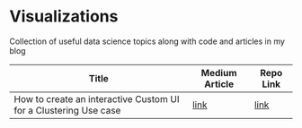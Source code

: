 # Visualizations

Collection of useful data science topics along with code and articles in my blog

| Title | Medium Article | Repo Link | 
| ----------- | ----------- |  -----------|
| How to create an interactive Custom UI for a Clustering Use case |  [link](https://medium.com/p/5eb516f75687/edit) | [link](https://github.com/dvellanki/Visualizations/tree/master/gradio) |
